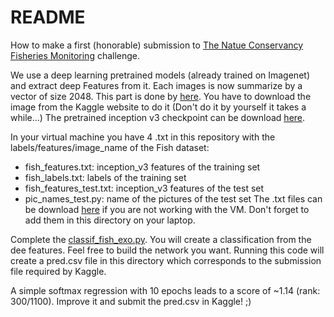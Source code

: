 # README

How to make a first (honorable) submission to [The Natue Conservancy Fisheries Monitoring](https://www.kaggle.com/c/the-nature-conservancy-fisheries-monitoring) challenge.

We use a deep learning pretrained models (already trained on Imagenet) and extract deep Features from it.
Each images is now summarize by a vector of size 2048. This part is done by [here](https://github.com/fabienbaradel/Tensorflow-tutorials/blob/master/Kaggle/extract_deepFeatures_fish.py).
You have to download the image from the Kaggle website to do it (Don't do it by yourself it takes a while...)
The pretrained inception v3 checkpoint can be download [here](https://drive.google.com/file/d/0B3K4bVd6ydRwVzRqLUJvVTJTSTA/view?usp=sharing).

In your virtual machine you have 4 .txt in this repository with the labels/features/image_name of the Fish dataset:
- fish_features.txt: inception_v3 features of the training set
- fish_labels.txt: labels of the training set
- fish_features_test.txt: inception_v3 features of the test set
- pic_names_test.py: name of the pictures of the test set
The .txt files can be download [here](https://drive.google.com/file/d/0B3K4bVd6ydRwR1VrVkwtblJnNHc/view?usp=sharing) if you are not working with the VM. Don't forget to add them in this directory on your laptop.

Complete the [classif_fish_exo.py](https://github.com/fabienbaradel/Tensorflow-tutorials/blob/master/Kaggle/classif_fish.py).
You will create a classification from the dee features. Feel free to build the network you want.
Running this code will create a pred.csv file in this directory which corresponds to the submission file required by Kaggle.

A simple softmax regression with 10 epochs leads to a score of ~1.14 (rank: 300/1100).
Improve it and submit the pred.csv in Kaggle! ;)
